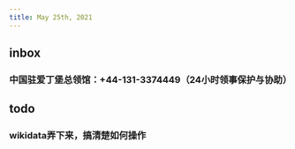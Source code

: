 ```yaml
---
title: May 25th, 2021
---
```


## inbox
### 中国驻爱丁堡总领馆：+44-131-3374449（24小时领事保护与协助）
## todo
### wikidata弄下来，搞清楚如何操作
###
